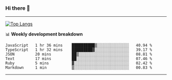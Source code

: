 ### Hi there 👋

-------
[![Top Langs](https://github-readme-stats.vercel.app/api/top-langs/?username=ashish-r)](https://github.com/anuraghazra/github-readme-stats)

📊 **Weekly development breakdown**
<!--START_SECTION:waka-->

```text
JavaScript   1 hr 36 mins    ██████████▒░░░░░░░░░░░░░░   40.94 %
TypeScript   1 hr 32 mins    █████████▓░░░░░░░░░░░░░░░   39.17 %
JSON         20 mins         ██▒░░░░░░░░░░░░░░░░░░░░░░   08.81 %
Text         17 mins         ██░░░░░░░░░░░░░░░░░░░░░░░   07.46 %
Ruby         5 mins          ▓░░░░░░░░░░░░░░░░░░░░░░░░   02.42 %
Markdown     1 min           ▒░░░░░░░░░░░░░░░░░░░░░░░░   00.83 %
```

<!--END_SECTION:waka-->
-------

<!--
**ashish-r/ashish-r** is a ✨ _special_ ✨ repository because its `README.md` (this file) appears on your GitHub profile.

Here are some ideas to get you started:

- 🔭 I’m currently working on ...
- 🌱 I’m currently learning ...
- 👯 I’m looking to collaborate on ...
- 🤔 I’m looking for help with ...
- 💬 Ask me about ...
- 📫 How to reach me: ...
- 😄 Pronouns: ...
- ⚡ Fun fact: ...
-->

